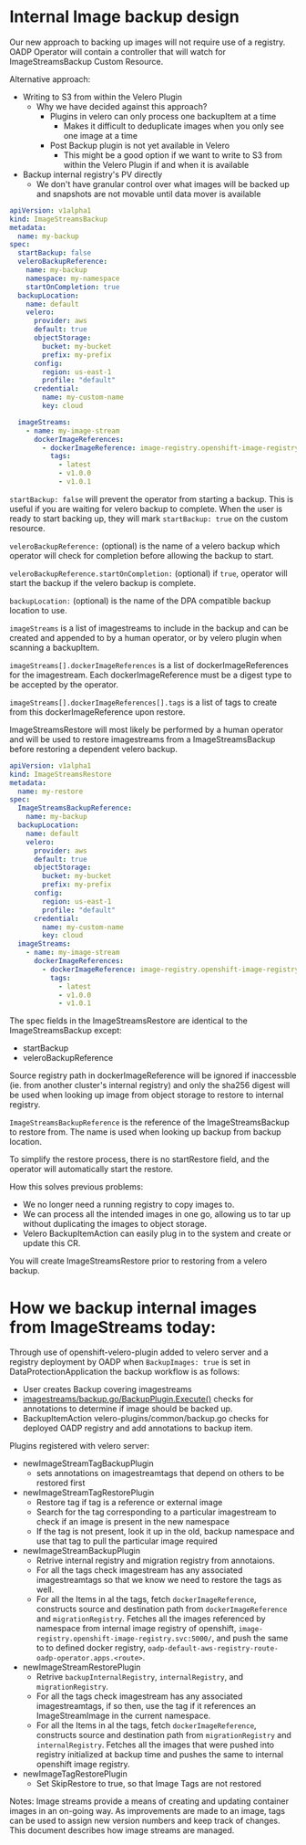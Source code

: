 # Internal Image backup design

Our new approach to backing up images will not require use of a registry.
OADP Operator will contain a controller that will watch for ImageStreamsBackup Custom Resource.

Alternative approach:
- Writing to S3 from within the Velero Plugin
  - Why we have decided against this approach?
    - Plugins in velero can only process one backupItem at a time
      - Makes it difficult to deduplicate images when you only see one image at a time
    - Post Backup plugin is not yet available in Velero
      - This might be a good option if we want to write to S3 from within the Velero Plugin if and when it is available
- Backup internal registry's PV directly
  - We don't have granular control over what images will be backed up and snapshots are not movable until data mover is available


```yaml
apiVersion: v1alpha1
kind: ImageStreamsBackup
metadata:
  name: my-backup
spec:
  startBackup: false
  veleroBackupReference:
    name: my-backup
    namespace: my-namespace
    startOnCompletion: true
  backupLocation:
    name: default
    velero:
      provider: aws
      default: true
      objectStorage:
        bucket: my-bucket
        prefix: my-prefix
      config:
        region: us-east-1
        profile: "default"
      credential:
        name: my-custom-name
        key: cloud

  imageStreams:
    - name: my-image-stream
      dockerImageReferences:
        - dockerImageReference: image-registry.openshift-image-registry.svc:5000/openshift/apicast-gateway@sha256:313df5722ddd866d43758af161e5932dfd4648b99a5c57acfddfc2a955669fe8
          tags:
            - latest
            - v1.0.0
            - v1.0.1
```
`startBackup: false` will prevent the operator from starting a backup. This is useful if you are waiting for velero backup to complete.
When the user is ready to start backing up, they will mark `startBackup: true` on the custom resource.

`veleroBackupReference:` (optional) is the name of a velero backup which operator will check for completion before allowing the backup to start.

`veleroBackupReference.startOnCompletion:` (optional) if `true`, operator will start the backup if the velero backup is complete.

`backupLocation:` (optional) is the name of the DPA compatible backup location to use.

`imageStreams` is a list of imagestreams to include in the backup and can be created and appended to by a human operator, or by velero plugin when scanning a backupItem.

`imageStreams[].dockerImageReferences` is a list of dockerImageReferences for the imagestream. Each dockerImageReference must be a digest type to be accepted by the operator.

`imageStreams[].dockerImageReferences[].tags` is a list of tags to create from this dockerImageReference upon restore.

ImageStreamsRestore will most likely be performed by a human operator and will be used to restore imagestreams from a ImageStreamsBackup before restoring a dependent velero backup.

```yaml
apiVersion: v1alpha1
kind: ImageStreamsRestore
metadata:
  name: my-restore
spec:
  ImageStreamsBackupReference:
    name: my-backup
  backupLocation:
    name: default
    velero:
      provider: aws
      default: true
      objectStorage:
        bucket: my-bucket
        prefix: my-prefix
      config:
        region: us-east-1
        profile: "default"
      credential:
        name: my-custom-name
        key: cloud
  imageStreams:
    - name: my-image-stream
      dockerImageReferences:
        - dockerImageReference: image-registry.openshift-image-registry.svc:5000/openshift/apicast-gateway@sha256:313df5722ddd866d43758af161e5932dfd4648b99a5c57acfddfc2a955669fe8
          tags:
            - latest
            - v1.0.0
            - v1.0.1
```

The spec fields in the ImageStreamsRestore are identical to the ImageStreamsBackup except:
- startBackup
- veleroBackupReference

Source registry path in dockerImageReference will be ignored if inaccessble (ie. from another cluster's internal registry) and only the sha256 digest will be used when looking up image from object storage to restore to internal registry.

`ImageStreamsBackupReference` is the reference of the ImageStreamsBackup to restore from. The name is used when looking up backup from backup location.

To simplify the restore process, there is no startRestore field, and the operator will automatically start the restore.

How this solves previous problems:
- We no longer need a running registry to copy images to.
- We can process all the intended images in one go, allowing us to tar up without duplicating the images to object storage.
- Velero BackupItemAction can easily plug in to the system and create or update this CR.

You will create ImageStreamsRestore prior to restoring from a velero backup.


# How we backup internal images from ImageStreams today:

Through use of openshift-velero-plugin added to velero server and a registry deployment by OADP when `BackupImages: true` is set in DataProtectionApplication the backup workflow is as follows:
- User creates Backup covering imagestreams
- [imagestreams/backup.go/BackupPlugin.Execute()](https://github.com/openshift/openshift-velero-plugin//blob/004e1f89e04e9f422d55e59c5caa07471f96d0f5/velero-plugins/imagestream/backup.go#L32) checks for annotations to determine if image should be backed up.
- BackupItemAction velero-plugins/common/backup.go checks for deployed OADP registry and add annotations to backup item.

Plugins registered with velero server:
- newImageStreamTagBackupPlugin
  - sets annotations on imagestreamtags that depend on others to be restored first
- newImageStreamTagRestorePlugin
  - Restore tag if tag is a reference or external image
  - Search for the tag corresponding to a particular imagestream to check if an image is present in the new namespace 
  - If the tag is not present, look it up in the old, backup namespace and use that tag to pull the particular image required
- newImageStreamBackupPlugin
  - Retrive internal registry and migration registry from annotaions.
  - For all the tags check imagestream has any associated imagestreamtags so that we know we need to restore the tags as well.
  - For all the Items in al the tags, fetch `dockerImageReference`, constructs source and destination path from `dockerImageReference` and `migrationRegistry`. Fetches all the images referenced by namespace from internal image registry of openshift, `image-registry.openshift-image-registry.svc:5000/`,  and push the same to to defined docker registry, `oadp-default-aws-registry-route-oadp-operator.apps.<route>`.
- newImageStreamRestorePlugin
  - Retrive `backupInternalRegistry`, `internalRegistry`, and `migrationRegistry`.
  - For all the tags check imagestream has any associated imagestreamtags, if so then, use the tag if it references an ImageStreamImage in the current namespace.
  - For all the Items in al the tags, fetch `dockerImageReference`, constructs source and destination path from `migrationRegistry` and `internalRegistry`. Fetches all the images that were pushed into registry initialized at backup time and pushes the same to internal openshift image registry.
- newImageTagRestorePlugin
  - Set SkipRestore to true, so that Image Tags are not restored

Notes:
Image streams provide a means of creating and updating container images in an on-going way. As improvements are made to an image, tags can be used to assign new version numbers and keep track of changes. This document describes how image streams are managed.

